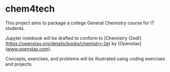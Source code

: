 # chem4tech

This project aims to package a college General Chemistry course
for IT students.

Jupyter notebook will be drafted to conform to [Chemistry (2ed)]
(https://openstax.org/details/books/chemistry-2e) by [Openstax]
(www.openstax.com).

Concepts, exercises, and problems will be illustrated using coding
exercises and projects.


